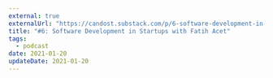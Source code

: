 ```yaml
---
external: true
externalUrl: "https://candost.substack.com/p/6-software-development-in-startups"
title: "#6: Software Development in Startups with Fatih Acet"
tags:
  - podcast
date: 2021-01-20
updateDate: 2021-01-20
---
```

